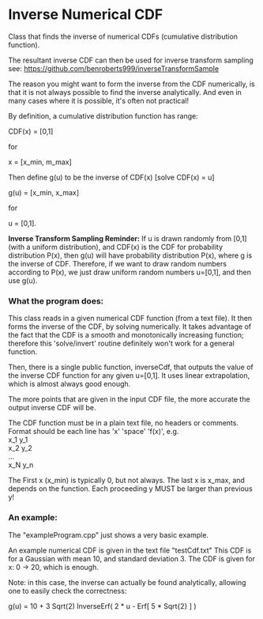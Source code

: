 # Inverse Numerical CDF

Class that finds the inverse of numerical CDFs (cumulative distribution function).

The resultant inverse CDF can then be used for inverse transform sampling
  see: https://github.com/benroberts999/inverseTransformSample

The reason you might want to form the inverse from the CDF numerically, is that
it is not always possible to find the inverse analytically.
And even in many cases where it is possible, it's often not practical!

By definition, a cumulative distribution function has range:

  CDF(x) = [0,1]

for

  x = [x_min, m_max]

Then define g(u) to be the inverse of CDF(x)  [solve CDF(x) = u]

  g(u) = [x_min, x_max]

for 

  u = [0,1].

**Inverse Transform Sampling Reminder:** 
If u is drawn randomly from [0,1] (with a uniform distribution), and CDF(x) is the CDF for probability distribution P(x), then g(u) will have probability distribution P(x), where g is the inverse of CDF.
Therefore, if we want to draw random numbers according to P(x), we just draw uniform random numbers u=[0,1], and then use g(u).


### What the program does:

This class reads in a given numerical CDF function (from a text file).
It then forms the inverse of the CDF, by solving numerically.
It takes advantage of the fact that the CDF is a smooth and monotonically
increasing function; therefore this 'solve/invert' routine definitely won't
work for a general function.

Then, there is a single public function, inverseCdf, that outputs the value of
the inverse CDF function for any given u=[0,1].
It uses linear extrapolation, which is almost always good enough.

The more points that are given in the input CDF file, the more accurate the output inverse CDF will be.

The CDF function must be in a plain text file, no headers or comments.
Format should be each line has 'x' 'space' 'f(x)', e.g.  
  x_1 y_1  
  x_2 y_2  
  ...  
  x_N y_n  

The First x (x_min) is typically 0, but not always.
The last x is x_max, and depends on the function.
Each proceeding y MUST be larger than previous y!

### An example:

The "exampleProgram.cpp" just shows a very basic example.

An example numerical CDF is given in the text file "testCdf.txt"
This CDF is for a Gaussian with mean 10, and standard deviation 3.
The CDF is given for x: 0 -> 20, which is enough.

Note: in this case, the inverse can actually be found analytically, allowing
one to easily check the correctness:

 g(u) = 10 + 3 Sqrt(2) InverseErf( 2 * u - Erf[ 5 * Sqrt{2} ] )
